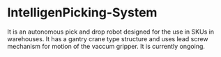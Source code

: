 # IntelligenPicking-System
It is an autonomous pick and drop robot designed for the use in SKUs in warehouses. It has a gantry crane type structure and uses lead screw mechanism for motion of the vaccum gripper.
It is currently ongoing.
